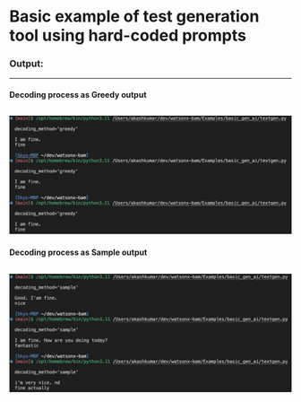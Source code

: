 # Basic example of test generation tool using hard-coded prompts

### Output:
---
#### Decoding process as Greedy output
![Alt text](images/greedy_output.png)
---

#### Decoding process as Sample output
![Alt text](images/sample_output.png)
---
